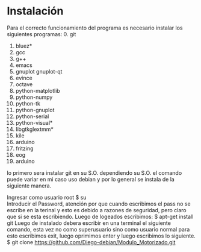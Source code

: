 Instalación 
===========

Para el correcto funcionamiento del programa es necesario instalar los siguientes programas:
 0. git 
 1. bluez* 
 2. gcc
 3. g++
 4. emacs
 5. gnuplot gnuplot-qt
 6. evince 
 7. octave
 8. python-matplotlib 
 9. python-numpy
 10. python-tk 
 11. python-gnuplot
 12. python-serial
 13. python-visual*
 14. libgtkglextmm*
 15. kile
 16. arduino 
 17. fritzing 
 18. eog
 19. arduino

lo primero sera instalar git en su S.O. dependiendo su S.O. el comando puede variar en mi caso uso debian y por lo general se instala de la siguiente manera.
    
Ingresar como usuario root
    $ su  
Introducir el Password, atención por que cuando escribimos el pass no se escribe en la terinal y esto es debido a razones de seguridad, pero claro que si se esta escribiendo. Luego de logeados escribimos:
    $ apt-get install git 
Luego de instalado debera escribir en una terminal el siguiente comando, esta vez no como superusuario sino como usuario normal para esto escribimos exit, luego oprimimos enter y luego escribimos lo siguiente.
    $ git clone https://github.com/Diego-debian/Modulo_Motorizado.git